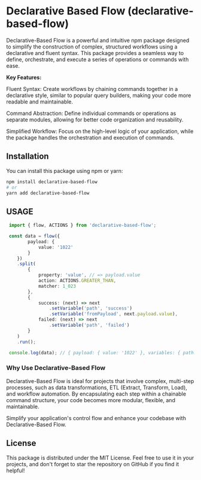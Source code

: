 # Declarative Based Flow (declarative-based-flow)

Declarative-Based Flow is a powerful and intuitive npm package designed to simplify the construction of complex, structured workflows using a declarative and fluent syntax. This package provides a seamless way to define, orchestrate, and execute a series of operations or commands with ease.

__Key Features:__

Fluent Syntax: Create workflows by chaining commands together in a declarative style, similar to popular query builders, making your code more readable and maintainable.

Command Abstraction: Define individual commands or operations as separate modules, allowing for better code organization and reusability.

<!-- Customizable Commands: Easily extend the package to include custom command classes that suit your specific needs, whether it's data transformation, external integrations, or business logic. -->

Simplified Workflow: Focus on the high-level logic of your application, while the package handles the orchestration and execution of commands.

<!-- Error Handling: Built-in error handling and exception management to ensure that your workflows run smoothly. -->

## Installation

You can install this package using npm or yarn:

```bash
npm install declarative-based-flow
# or
yarn add declarative-based-flow
```

## USAGE

```ts
 import { flow, ACTIONS } from 'declarative-based-flow';

 const data = flow({ 
        payload: { 
            value: '1022' 
        } 
    })
    .split(
        { 
            property: 'value', // => payload.value
            action: ACTIONS.GREATER_THAN, 
            matcher: 1_023 
        }, 
        {
            success: (next) => next
                .setVariable('path', 'success')
                .setVariable('fromPayload', next.payload.value), 
            failed: (next) => next
                .setVariable('path', 'failed')
        }
    )
    .run();

 console.log(data); // { payload: { value: '1022' }, variables: { path: 'failed', fromPayload: '1022' } }
```

### Why Use Declarative-Based Flow

Declarative-Based Flow is ideal for projects that involve complex, multi-step processes, such as data transformations, ETL (Extract, Transform, Load), and workflow automation. By encapsulating each step within a chainable command structure, your code becomes more modular, flexible, and maintainable.

Simplify your application's control flow and enhance your codebase with Declarative-Based Flow.

## License

This package is distributed under the MIT License. Feel free to use it in your projects, and don't forget to star the repository on GitHub if you find it helpful!
